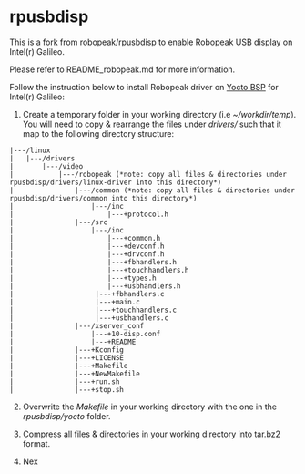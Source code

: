 rpusbdisp 
=========

This is a fork from robopeak/rpusbdisp to enable Robopeak USB display on Intel(r) Galileo.

Please refer to README_robopeak.md for more information.

Follow the instruction below to install Robopeak driver on [Yocto BSP](https://downloadcenter.intel.com/Detail_Desc.aspx?DwnldID=23171) for Intel(r) Galileo:

1. Create a temporary folder in your working directory (i.e *~/workdir/temp*). You will need to copy & rearrange the files under *drivers/* such that it map to the following directory structure:
```log
|---/linux
|   |---/drivers
|       |---/video
|           |---/robopeak (*note: copy all files & directories under rpusbdisp/drivers/linux-driver into this directory*)
|               |---/common (*note: copy all files & directories under rpusbdisp/drivers/common into this directory*)
|                   |---/inc
|                       |---+protocol.h
|               |---/src 
|                   |---/inc
|                       |---+common.h
|                       |---+devconf.h
|                       |---+drvconf.h
|                       |---+fbhandlers.h
|                       |---+touchhandlers.h
|                       |---+types.h
|                       |---+usbhandlers.h
|                    |---+fbhandlers.c
|                    |---+main.c
|                    |---+touchhandlers.c
|                    |---+usbhandlers.c
|               |---/xserver_conf
|                   |---+10-disp.conf
|                   |---+README
|               |---+Kconfig
|               |---+LICENSE
|               |---+Makefile
|               |---+NewMakefile
|               |---+run.sh
|               |---+stop.sh
```

2. Overwrite the *Makefile* in your working directory with the one in the *rpusbdisp/yocto* folder.

3. Compress all files & directories in your working directory into tar.bz2 format.

4. Nex
